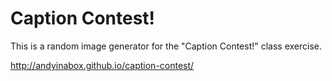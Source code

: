 Caption Contest!
=================

This is a random image generator for the "Caption Contest!" class exercise.

http://andyinabox.github.io/caption-contest/